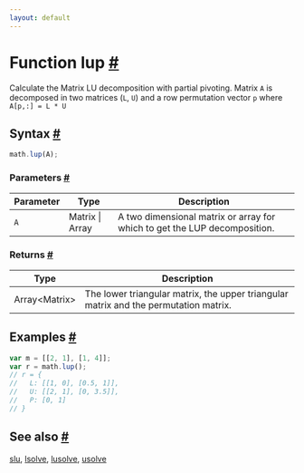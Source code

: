 ```yaml
---
layout: default
---
```


<h1 id="function-lup">Function lup <a href="#function-lup" title="Permalink">#</a></h1>

Calculate the Matrix LU decomposition with partial pivoting. Matrix `A` is decomposed in two matrices (`L`, `U`) and a
row permutation vector `p` where `A[p,:] = L * U`


<h2 id="syntax">Syntax <a href="#syntax" title="Permalink">#</a></h2>

```js
math.lup(A);
```

<h3 id="parameters">Parameters <a href="#parameters" title="Permalink">#</a></h3>

Parameter | Type | Description
--------- | ---- | -----------
`A` | Matrix &#124; Array | A two dimensional matrix or array for which to get the LUP decomposition.

<h3 id="returns">Returns <a href="#returns" title="Permalink">#</a></h3>

Type | Description
---- | -----------
Array&lt;Matrix&gt; | The lower triangular matrix, the upper triangular matrix and the permutation matrix.


<h2 id="examples">Examples <a href="#examples" title="Permalink">#</a></h2>

```js
var m = [[2, 1], [1, 4]];
var r = math.lup();
// r = {
//   L: [[1, 0], [0.5, 1]],
//   U: [[2, 1], [0, 3.5]],
//   P: [0, 1]
// }
```


<h2 id="see-also">See also <a href="#see-also" title="Permalink">#</a></h2>

[slu](slu.html),
[lsolve](lsolve.html),
[lusolve](lusolve.html),
[usolve](usolve.html)


<!-- Note: This file is automatically generated from source code comments. Changes made in this file will be overridden. -->
